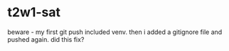 # t2w1-sat

beware - my first git push included venv. then i added a gitignore file and pushed again. did this fix?